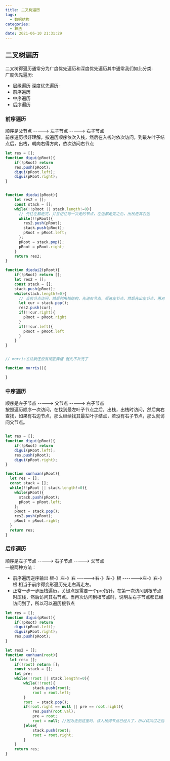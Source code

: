 ```yaml
---
title: 二叉树遍历
tags:
  - 数据结构
categories:
  - 算法
date: 2021-06-10 21:31:29
---
```


## 二叉树遍历

二叉树得遍历通常分为广度优先遍历和深度优先遍历其中通常我们如此分类:    
广度优先遍历:
* 层级遍历
深度优先遍历:
* 前序遍历
* 中序遍历
* 后序遍历

### 前序遍历

顺序是父节点 -----> 左子节点 -----> 右子节点  
前序遍历很好理解，按遍历顺序依次入栈，然后在入栈时依次访问，到最左叶子结点后，出栈，朝向右得方向，依次访问右节点
```javascript
let res = [];
function digui(pRoot){
    if(!pRoot) return 
    res.push(pRoot);
    digui(pRoot.left);
    digui(pRoot.right);
}


function diedai(pRoot){
    let res2 = [];
    const stack = [];
    while(!!pRoot || stack.length!=0){
      // 先往左都走完，并且记住每一次走的节点，左边都走完之后，出栈走其右边
      while(!!pRoot){
        res2.push(pRoot);
        stack.push(pRoot);
        pRoot = pRoot.left;
      };
      pRoot = stack.pop();
      pRoot = pRoot.right;
    }
    return res2;
}

function diedai2(pRoot){
    if(!pRoot) return [];
    let res2 = [];
    const stack = [];
    stack.push(pRoot);
    while(stack.length!=0){
      // 当前节点访问，然后利用栈结构，先进右节点，后进左节点，然后先出左节点，再对左节点的左右子节点做同样处理，直到最左子节点之后，是其兄弟右节点，然后一次出栈每次的右节点；
      let cur = stack.pop();
      res2.push(cur);
      if(!!cur.right){
        pRoot = pRoot.right
      }
      if(!!cur.left){
        pRoot = pRoot.left
      }
    }
}


// morris方法我还没有彻底弄懂 就先不补充了

function morris(){

}

```





### 中序遍历

顺序是左子节点 -----> 父节点 -----> 右子节点  
按照遍历顺序一次访问，在找到最左叶子节点之后，出栈，出栈时访问，然后向右查找，如果有右边节点，那么继续找其最左叶子结点，若没有右子节点，那么就访问父节点。
```javascript

let res = [];
function digui(pRoot){
    if(!pRoot) return 
    digui(pRoot.left);
    res.push(pRoot);
    digui(pRoot.right);
}

function xunhuan(pRoot){
  let res = [];
  const stack = [];
  while(!!pRoot || stack.length!=0){
    while(pRoot){
      stack.push(pRoot);
      pRoot = pRoot.left;
    };
    pRoot = stack.pop();
    res2.push(pRoot);
    pRoot = pRoot.right;
  }
  return res;
}

```


### 后序遍历

顺序是左子节点  -----> 右子节点 -----> 父节点  
一般两种方法：
* 前序遍历逆序输出 根-》左-》右 ------>右-》左-》根 ------->左-》右-》根 相当于前序得变形遍历先走右再走左。
* 正常一步一步压栈遍历，关键点是需要一个pre指针，在第一次访问到根节点时压栈，然后访问其右节点。当再次访问到根节点时，说明左右子节点都已经访问到了，所以可以遍历根节点 

```javascript
let res = [];
function digui(pRoot){
    if(!pRoot) return 
    digui(pRoot.left);
    digui(pRoot.right);
    res.push(pRoot);
}

let res2 = [];
function xunhuan(root){
  let res= [];
    if(!root) return [];
    const stack = [];
    let pre;
    while(!!root || stack.length!=0){
        while(!!root){
            stack.push(root);
            root = root.left;
        }
        root  = stack.pop();
        if(root.right == null || pre == root.right){
            res.push(root.val);
            pre = root;
            root = null; //因为走到这里时，该入栈得节点已经入了，所以访问过之后将root至null之后，不需要再走上面得while再访问到最左节点。
        }else{
            stack.push(root);
            root = root.right;
        }
    }
    return res;
}

```


